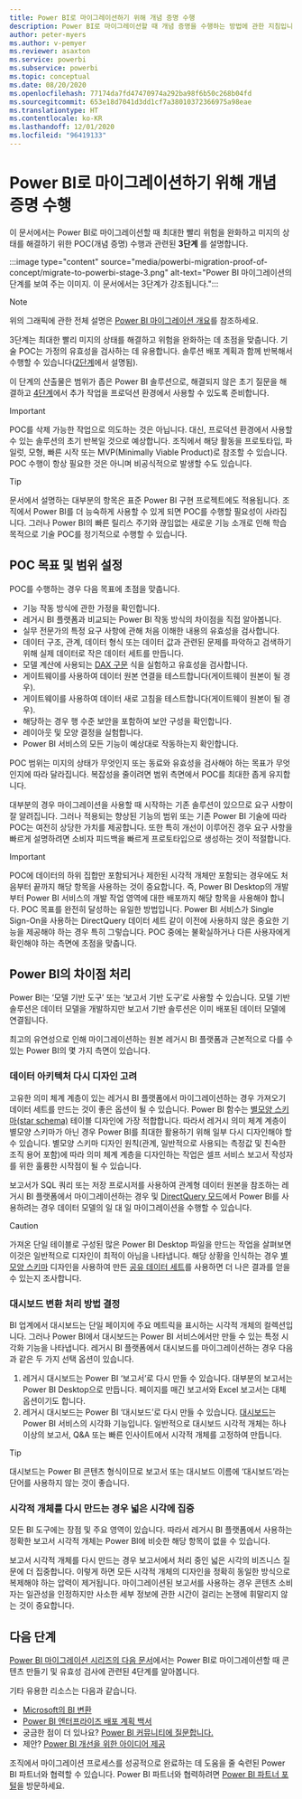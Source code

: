 ```yaml
---
title: Power BI로 마이그레이션하기 위해 개념 증명 수행
description: Power BI로 마이그레이션할 때 개념 증명을 수행하는 방법에 관한 지침입니다.
author: peter-myers
ms.author: v-pemyer
ms.reviewer: asaxton
ms.service: powerbi
ms.subservice: powerbi
ms.topic: conceptual
ms.date: 08/20/2020
ms.openlocfilehash: 77174da7fd47470974a292ba98f6b50c268b04fd
ms.sourcegitcommit: 653e18d7041d3dd1cf7a38010372366975a98eae
ms.translationtype: HT
ms.contentlocale: ko-KR
ms.lasthandoff: 12/01/2020
ms.locfileid: "96419133"
---
```

# <a name="conduct-proof-of-concept-to-migrate-to-power-bi"></a>Power BI로 마이그레이션하기 위해 개념 증명 수행

이 문서에서는 Power BI로 마이그레이션할 때 최대한 빨리 위험을 완화하고 미지의 상태를 해결하기 위한 POC(개념 증명) 수행과 관련된 **3단계** 를 설명합니다.

:::image type="content" source="media/powerbi-migration-proof-of-concept/migrate-to-powerbi-stage-3.png" alt-text="Power BI 마이그레이션의 단계를 보여 주는 이미지. 이 문서에서는 3단계가 강조됩니다.":::

> [!NOTE]
> 위의 그래픽에 관한 전체 설명은 [Power BI 마이그레이션 개요](powerbi-migration-overview.md)를 참조하세요.

3단계는 최대한 빨리 미지의 상태를 해결하고 위험을 완화하는 데 초점을 맞춥니다. 기술 POC는 가정의 유효성을 검사하는 데 유용합니다. 솔루션 배포 계획과 함께 반복해서 수행할 수 있습니다([2단계](powerbi-migration-planning.md)에서 설명됨).

이 단계의 산출물은 범위가 좁은 Power BI 솔루션으로, 해결되지 않은 초기 질문을 해결하고 [4단계](powerbi-migration-create-validate-content.md)에서 추가 작업을 프로덕션 환경에서 사용할 수 있도록 준비합니다.

> [!IMPORTANT]
> POC를 삭제 가능한 작업으로 의도하는 것은 아닙니다. 대신, 프로덕션 환경에서 사용할 수 있는 솔루션의 초기 반복일 것으로 예상합니다. 조직에서 해당 활동을 프로토타입, 파일럿, 모형, 빠른 시작 또는 MVP(Minimally Viable Product)로 참조할 수 있습니다. POC 수행이 항상 필요한 것은 아니며 비공식적으로 발생할 수도 있습니다.

> [!TIP]
> 문서에서 설명하는 대부분의 항목은 표준 Power BI 구현 프로젝트에도 적용됩니다. 조직에서 Power BI를 더 능숙하게 사용할 수 있게 되면 POC를 수행할 필요성이 사라집니다. 그러나 Power BI의 빠른 릴리스 주기와 끊임없는 새로운 기능 소개로 인해 학습 목적으로 기술 POC를 정기적으로 수행할 수 있습니다.

## <a name="set-poc-goals-and-scope"></a>POC 목표 및 범위 설정

POC를 수행하는 경우 다음 목표에 초점을 맞춥니다.

- 기능 작동 방식에 관한 가정을 확인합니다.
- 레거시 BI 플랫폼과 비교되는 Power BI 작동 방식의 차이점을 직접 알아봅니다.
- 실무 전문가의 특정 요구 사항에 관해 처음 이해한 내용의 유효성을 검사합니다.
- 데이터 구조, 관계, 데이터 형식 또는 데이터 값과 관련된 문제를 파악하고 검색하기 위해 실제 데이터로 작은 데이터 세트를 만듭니다.
- 모델 계산에 사용되는 [DAX 구문](/dax/) 식을 실험하고 유효성을 검사합니다.
- 게이트웨이를 사용하여 데이터 원본 연결을 테스트합니다(게이트웨이 원본이 될 경우).
- 게이트웨이를 사용하여 데이터 새로 고침을 테스트합니다(게이트웨이 원본이 될 경우).
- 해당하는 경우 행 수준 보안을 포함하여 보안 구성을 확인합니다.
- 레이아웃 및 모양 결정을 실험합니다.
- Power BI 서비스의 모든 기능이 예상대로 작동하는지 확인합니다.

POC 범위는 미지의 상태가 무엇인지 또는 동료와 유효성을 검사해야 하는 목표가 무엇인지에 따라 달라집니다. 복잡성을 줄이려면 범위 측면에서 POC를 최대한 좁게 유지합니다.

대부분의 경우 마이그레이션을 사용할 때 시작하는 기존 솔루션이 있으므로 요구 사항이 잘 알려집니다. 그러나 적용되는 향상된 기능의 범위 또는 기존 Power BI 기술에 따라 POC는 여전히 상당한 가치를 제공합니다. 또한 특히 개선이 이루어진 경우 요구 사항을 빠르게 설명하려면 소비자 피드백을 빠르게 프로토타입으로 생성하는 것이 적절합니다.

> [!IMPORTANT]
> POC에 데이터의 하위 집합만 포함되거나 제한된 시각적 개체만 포함되는 경우에도 처음부터 끝까지 해당 항목을 사용하는 것이 중요합니다. 즉, Power BI Desktop의 개발부터 Power BI 서비스의 개발 작업 영역에 대한 배포까지 해당 항목을 사용해야 합니다. POC 목표를 완전히 달성하는 유일한 방법입니다. Power BI 서비스가 Single Sign-On을 사용하는 DirectQuery 데이터 세트 같이 이전에 사용하지 않은 중요한 기능을 제공해야 하는 경우 특히 그렇습니다. POC 중에는 불확실하거나 다른 사용자에게 확인해야 하는 측면에 초점을 맞춥니다.

## <a name="handle-differences-in-power-bi"></a>Power BI의 차이점 처리

Power BI는 ‘모델 기반 도구’ 또는 ‘보고서 기반 도구’로 사용할 수 있습니다.  모델 기반 솔루션은 데이터 모델을 개발하지만 보고서 기반 솔루션은 이미 배포된 데이터 모델에 연결됩니다.

최고의 유연성으로 인해 마이그레이션하는 원본 레거시 BI 플랫폼과 근본적으로 다를 수 있는 Power BI의 몇 가지 측면이 있습니다.

### <a name="consider-redesigning-the-data-architecture"></a>데이터 아키텍처 다시 디자인 고려

고유한 의미 체계 계층이 있는 레거시 BI 플랫폼에서 마이그레이션하는 경우 가져오기 데이터 세트를 만드는 것이 좋은 옵션이 될 수 있습니다. Power BI 함수는 [별모양 스키마(star schema)](star-schema.md) 테이블 디자인에 가장 적합합니다. 따라서 레거시 의미 체계 계층이 별모양 스키마가 아닌 경우 Power BI를 최대한 활용하기 위해 일부 다시 디자인해야 할 수 있습니다. 별모양 스키마 디자인 원칙(관계, 일반적으로 사용되는 측정값 및 친숙한 조직 용어 포함)에 따라 의미 체계 계층을 디자인하는 작업은 셀프 서비스 보고서 작성자를 위한 훌륭한 시작점이 될 수 있습니다.

보고서가 SQL 쿼리 또는 저장 프로시저를 사용하여 관계형 데이터 원본을 참조하는 레거시 BI 플랫폼에서 마이그레이션하는 경우 및 [DirectQuery 모드](../connect-data/desktop-use-directquery.md)에서 Power BI를 사용하려는 경우 데이터 모델의 일 대 일 마이그레이션을 수행할 수 있습니다.

> [!CAUTION]
> 가져온 단일 테이블로 구성된 많은 Power BI Desktop 파일을 만드는 작업을 살펴보면 이것은 일반적으로 디자인이 최적이 아님을 나타냅니다. 해당 상황을 인식하는 경우 [별모양 스키마](star-schema.md) 디자인을 사용하여 만든 [공유 데이터 세트](../connect-data/service-datasets-across-workspaces.md)를 사용하면 더 나은 결과를 얻을 수 있는지 조사합니다.

### <a name="decide-how-to-handle-dashboard-conversions"></a>대시보드 변환 처리 방법 결정

BI 업계에서 대시보드는 단일 페이지에 주요 메트릭을 표시하는 시각적 개체의 컬렉션입니다. 그러나 Power BI에서 대시보드는 Power BI 서비스에서만 만들 수 있는 특정 시각화 기능을 나타냅니다. 레거시 BI 플랫폼에서 대시보드를 마이그레이션하는 경우 다음과 같은 두 가지 선택 옵션이 있습니다.

1. 레거시 대시보드는 Power BI ‘보고서’로 다시 만들 수 있습니다. 대부분의 보고서는 Power BI Desktop으로 만듭니다. 페이지를 매긴 보고서와 Excel 보고서는 대체 옵션이기도 합니다.
2. 레거시 대시보드는 Power BI ‘대시보드’로 다시 만들 수 있습니다. [대시보드](../fundamentals/service-basic-concepts.md#dashboards)는 Power BI 서비스의 시각화 기능입니다. 일반적으로 대시보드 시각적 개체는 하나 이상의 보고서, Q&A 또는 빠른 인사이트에서 시각적 개체를 고정하여 만듭니다.

> [!TIP]
> 대시보드는 Power BI 콘텐츠 형식이므로 보고서 또는 대시보드 이름에 ‘대시보드’라는 단어를 사용하지 않는 것이 좋습니다.

### <a name="focus-on-the-big-picture-when-recreating-visuals"></a>시각적 개체를 다시 만드는 경우 넓은 시각에 집중

모든 BI 도구에는 장점 및 주요 영역이 있습니다. 따라서 레거시 BI 플랫폼에서 사용하는 정확한 보고서 시각적 개체는 Power BI에 비슷한 해당 항목이 없을 수 있습니다.

보고서 시각적 개체를 다시 만드는 경우 보고서에서 처리 중인 넓은 시각의 비즈니스 질문에 더 집중합니다. 이렇게 하면 모든 시각적 개체의 디자인을 정확히 동일한 방식으로 복제해야 하는 압력이 제거됩니다. 마이그레이션된 보고서를 사용하는 경우 콘텐츠 소비자는 일관성을 인정하지만 사소한 세부 정보에 관한 시간이 걸리는 논쟁에 휘말리지 않는 것이 중요합니다.

## <a name="next-steps"></a>다음 단계

[Power BI 마이그레이션 시리즈의 다음 문서](powerbi-migration-create-validate-content.md)에서는 Power BI로 마이그레이션할 때 콘텐츠 만들기 및 유효성 검사에 관련된 4단계를 알아봅니다.

기타 유용한 리소스는 다음과 같습니다.

- [Microsoft의 BI 변환](center-of-excellence-microsoft-business-intelligence-transformation.md)
- [Power BI 엔터프라이즈 배포 계획 백서](https://aka.ms/PBIEnterpriseDeploymentWP)
- 궁금한 점이 더 있나요? [Power BI 커뮤니티에 질문합니다.](https://community.powerbi.com/)
- 제안? [Power BI 개선을 위한 아이디어 제공](https://ideas.powerbi.com/)

조직에서 마이그레이션 프로세스를 성공적으로 완료하는 데 도움을 줄 숙련된 Power BI 파트너와 협력할 수 있습니다. Power BI 파트너와 협력하려면 [Power BI 파트너 포털](https://powerbi.microsoft.com/partners/)을 방문하세요.
